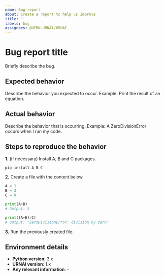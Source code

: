 ```yaml
---
name: Bug report
about: Create a report to help us improve
title: ''
labels: bug
assignees: @UFRN-URNAI/URNAI
---
```


# Bug report title

Briefly describe the bug.

## Expected behavior

Describe the behavior you expected to occur.
Example: Print the result of an equation.

## Actual behavior

Describe the behavior that is occurring.
Example: A ZeroDivisionError occurs when I run my code.

## Steps to reproduce the behavior

**1.** (if necessary) Install A, B and C packages.

```sh
pip install A B C
```

**2.** Create a file with the content below.

```python
A = 1
B = 2
C = 0

print(A+B)
# Output: 3

print((A+B)/C)
# Output: "ZeroDivisionError: division by zero"
```

**3.** Run the previously created file.

## Environment details

- **Python version**: 3.x
- **URNAI version**: 1.x
- **Any relevant information**: -
